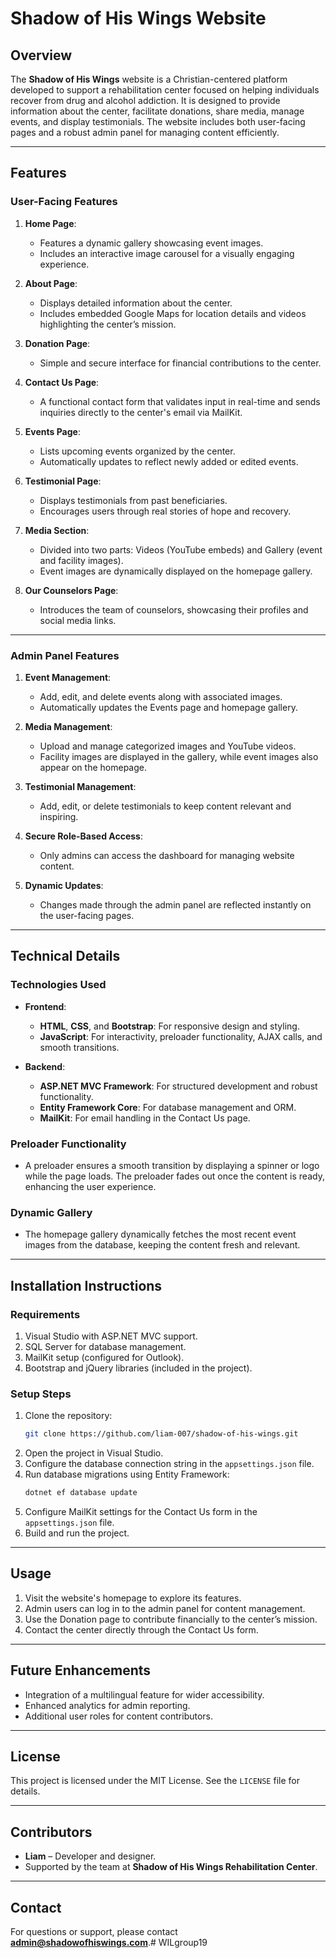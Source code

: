 # **Shadow of His Wings Website**

## **Overview**
The **Shadow of His Wings** website is a Christian-centered platform developed to support a rehabilitation center focused on helping individuals recover from drug and alcohol addiction. It is designed to provide information about the center, facilitate donations, share media, manage events, and display testimonials. The website includes both user-facing pages and a robust admin panel for managing content efficiently.

---

## **Features**

### **User-Facing Features**
1. **Home Page**:
   - Features a dynamic gallery showcasing event images.
   - Includes an interactive image carousel for a visually engaging experience.

2. **About Page**:
   - Displays detailed information about the center.
   - Includes embedded Google Maps for location details and videos highlighting the center’s mission.

3. **Donation Page**:
   - Simple and secure interface for financial contributions to the center.

4. **Contact Us Page**:
   - A functional contact form that validates input in real-time and sends inquiries directly to the center's email via MailKit.

5. **Events Page**:
   - Lists upcoming events organized by the center.
   - Automatically updates to reflect newly added or edited events.

6. **Testimonial Page**:
   - Displays testimonials from past beneficiaries.
   - Encourages users through real stories of hope and recovery.

7. **Media Section**:
   - Divided into two parts: Videos (YouTube embeds) and Gallery (event and facility images).
   - Event images are dynamically displayed on the homepage gallery.

8. **Our Counselors Page**:
   - Introduces the team of counselors, showcasing their profiles and social media links.

---

### **Admin Panel Features**
1. **Event Management**:
   - Add, edit, and delete events along with associated images.
   - Automatically updates the Events page and homepage gallery.

2. **Media Management**:
   - Upload and manage categorized images and YouTube videos.
   - Facility images are displayed in the gallery, while event images also appear on the homepage.

3. **Testimonial Management**:
   - Add, edit, or delete testimonials to keep content relevant and inspiring.

4. **Secure Role-Based Access**:
   - Only admins can access the dashboard for managing website content.

5. **Dynamic Updates**:
   - Changes made through the admin panel are reflected instantly on the user-facing pages.

---

## **Technical Details**

### **Technologies Used**
- **Frontend**:
  - **HTML**, **CSS**, and **Bootstrap**: For responsive design and styling.
  - **JavaScript**: For interactivity, preloader functionality, AJAX calls, and smooth transitions.

- **Backend**:
  - **ASP.NET MVC Framework**: For structured development and robust functionality.
  - **Entity Framework Core**: For database management and ORM.
  - **MailKit**: For email handling in the Contact Us page.

### **Preloader Functionality**
- A preloader ensures a smooth transition by displaying a spinner or logo while the page loads. The preloader fades out once the content is ready, enhancing the user experience.

### **Dynamic Gallery**
- The homepage gallery dynamically fetches the most recent event images from the database, keeping the content fresh and relevant.

---

## **Installation Instructions**

### **Requirements**
1. Visual Studio with ASP.NET MVC support.
2. SQL Server for database management.
3. MailKit setup (configured for Outlook).
4. Bootstrap and jQuery libraries (included in the project).

### **Setup Steps**
1. Clone the repository:
   ```bash
   git clone https://github.com/liam-007/shadow-of-his-wings.git
   ```
2. Open the project in Visual Studio.
3. Configure the database connection string in the `appsettings.json` file.
4. Run database migrations using Entity Framework:
   ```bash
   dotnet ef database update
   ```
5. Configure MailKit settings for the Contact Us form in the `appsettings.json` file.
6. Build and run the project.

---

## **Usage**
1. Visit the website's homepage to explore its features.
2. Admin users can log in to the admin panel for content management.
3. Use the Donation page to contribute financially to the center’s mission.
4. Contact the center directly through the Contact Us form.

---

## **Future Enhancements**
- Integration of a multilingual feature for wider accessibility.
- Enhanced analytics for admin reporting.
- Additional user roles for content contributors.

---

## **License**
This project is licensed under the MIT License. See the `LICENSE` file for details.

---

## **Contributors**
- **Liam** – Developer and designer.  
- Supported by the team at **Shadow of His Wings Rehabilitation Center**.

---

## **Contact**
For questions or support, please contact **admin@shadowofhiswings.com**.# WILgroup19
